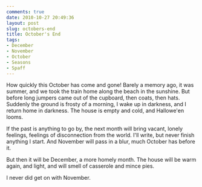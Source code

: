 ```yaml
---
comments: true
date: 2010-10-27 20:49:36
layout: post
slug: octobers-end
title: October's End
tags:
- December
- November
- October
- Seasons
- Spaff
---
```


How quickly this October has come and gone!  Barely a memory ago, it was summer, and we took the train home along the beach in the sunshine.  But before long jumpers came out of the cupboard, then coats, then hats.  Suddenly the ground is frosty of a morning, I wake up in darkness, and I return home in darkness.  The house is empty and cold, and Hallowe'en looms.

If the past is anything to go by, the next month will bring vacant, lonely feelings, feelings of disconnection from the world.  I'll write, but never finish anything I start.  And November will pass in a blur, much October has before it.

But then it will be December, a more homely month.  The house will be warm again, and light, and will smell of casserole and mince pies.

I never did get on with November.
